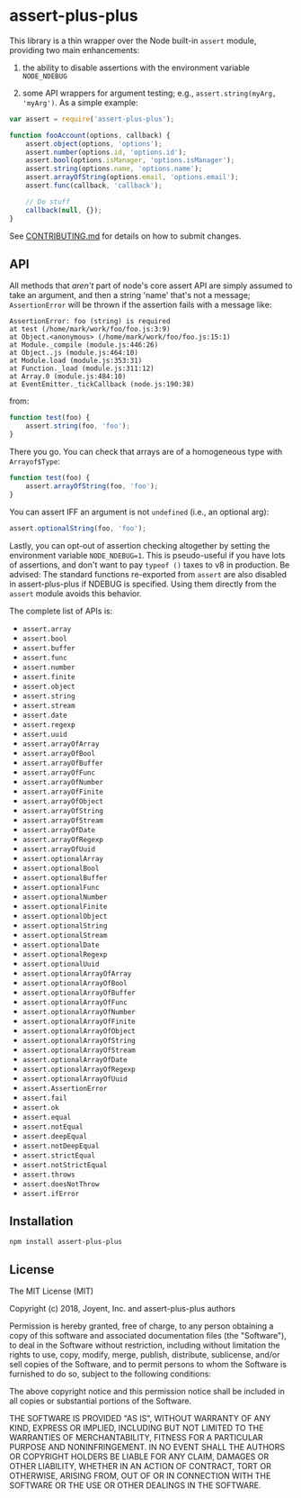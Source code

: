 # assert-plus-plus

This library is a thin wrapper over the Node built-in `assert` module,
providing two main enhancements:

1. the ability to disable assertions with the environment variable
   `NODE_NDEBUG`

2. some API wrappers for argument testing; e.g., `assert.string(myArg,
   'myArg')`.  As a simple example:

```javascript
var assert = require('assert-plus-plus');

function fooAccount(options, callback) {
    assert.object(options, 'options');
    assert.number(options.id, 'options.id');
    assert.bool(options.isManager, 'options.isManager');
    assert.string(options.name, 'options.name');
    assert.arrayOfString(options.email, 'options.email');
    assert.func(callback, 'callback');

    // Do stuff
    callback(null, {});
}
```

See [CONTRIBUTING.md](CONTRIBUTING.md) for details on how to submit changes.

## API

All methods that *aren't* part of node's core assert API are simply assumed to
take an argument, and then a string 'name' that's not a message; `AssertionError`
will be thrown if the assertion fails with a message like:

    AssertionError: foo (string) is required
    at test (/home/mark/work/foo/foo.js:3:9)
    at Object.<anonymous> (/home/mark/work/foo/foo.js:15:1)
    at Module._compile (module.js:446:26)
    at Object..js (module.js:464:10)
    at Module.load (module.js:353:31)
    at Function._load (module.js:311:12)
    at Array.0 (module.js:484:10)
    at EventEmitter._tickCallback (node.js:190:38)

from:

```javascript
function test(foo) {
    assert.string(foo, 'foo');
}
```

There you go.  You can check that arrays are of a homogeneous type with `Arrayof$Type`:

```javascript
function test(foo) {
    assert.arrayOfString(foo, 'foo');
}
```

You can assert IFF an argument is not `undefined` (i.e., an optional arg):

```javascript
assert.optionalString(foo, 'foo');
```

Lastly, you can opt-out of assertion checking altogether by setting the
environment variable `NODE_NDEBUG=1`.  This is pseudo-useful if you have
lots of assertions, and don't want to pay `typeof ()` taxes to v8 in
production.  Be advised:  The standard functions re-exported from `assert` are
also disabled in assert-plus-plus if NDEBUG is specified.  Using them directly
from the `assert` module avoids this behavior.

The complete list of APIs is:

* `assert.array`
* `assert.bool`
* `assert.buffer`
* `assert.func`
* `assert.number`
* `assert.finite`
* `assert.object`
* `assert.string`
* `assert.stream`
* `assert.date`
* `assert.regexp`
* `assert.uuid`
* `assert.arrayOfArray`
* `assert.arrayOfBool`
* `assert.arrayOfBuffer`
* `assert.arrayOfFunc`
* `assert.arrayOfNumber`
* `assert.arrayOfFinite`
* `assert.arrayOfObject`
* `assert.arrayOfString`
* `assert.arrayOfStream`
* `assert.arrayOfDate`
* `assert.arrayOfRegexp`
* `assert.arrayOfUuid`
* `assert.optionalArray`
* `assert.optionalBool`
* `assert.optionalBuffer`
* `assert.optionalFunc`
* `assert.optionalNumber`
* `assert.optionalFinite`
* `assert.optionalObject`
* `assert.optionalString`
* `assert.optionalStream`
* `assert.optionalDate`
* `assert.optionalRegexp`
* `assert.optionalUuid`
* `assert.optionalArrayOfArray`
* `assert.optionalArrayOfBool`
* `assert.optionalArrayOfBuffer`
* `assert.optionalArrayOfFunc`
* `assert.optionalArrayOfNumber`
* `assert.optionalArrayOfFinite`
* `assert.optionalArrayOfObject`
* `assert.optionalArrayOfString`
* `assert.optionalArrayOfStream`
* `assert.optionalArrayOfDate`
* `assert.optionalArrayOfRegexp`
* `assert.optionalArrayOfUuid`
* `assert.AssertionError`
* `assert.fail`
* `assert.ok`
* `assert.equal`
* `assert.notEqual`
* `assert.deepEqual`
* `assert.notDeepEqual`
* `assert.strictEqual`
* `assert.notStrictEqual`
* `assert.throws`
* `assert.doesNotThrow`
* `assert.ifError`

## Installation

    npm install assert-plus-plus

## License

The MIT License (MIT)

Copyright (c) 2018, Joyent, Inc. and assert-plus-plus authors

Permission is hereby granted, free of charge, to any person obtaining a copy of
this software and associated documentation files (the "Software"), to deal in
the Software without restriction, including without limitation the rights to
use, copy, modify, merge, publish, distribute, sublicense, and/or sell copies of
the Software, and to permit persons to whom the Software is furnished to do so,
subject to the following conditions:

The above copyright notice and this permission notice shall be included in all
copies or substantial portions of the Software.

THE SOFTWARE IS PROVIDED "AS IS", WITHOUT WARRANTY OF ANY KIND, EXPRESS OR
IMPLIED, INCLUDING BUT NOT LIMITED TO THE WARRANTIES OF MERCHANTABILITY,
FITNESS FOR A PARTICULAR PURPOSE AND NONINFRINGEMENT. IN NO EVENT SHALL THE
AUTHORS OR COPYRIGHT HOLDERS BE LIABLE FOR ANY CLAIM, DAMAGES OR OTHER
LIABILITY, WHETHER IN AN ACTION OF CONTRACT, TORT OR OTHERWISE, ARISING FROM,
OUT OF OR IN CONNECTION WITH THE SOFTWARE OR THE USE OR OTHER DEALINGS IN THE
SOFTWARE.

